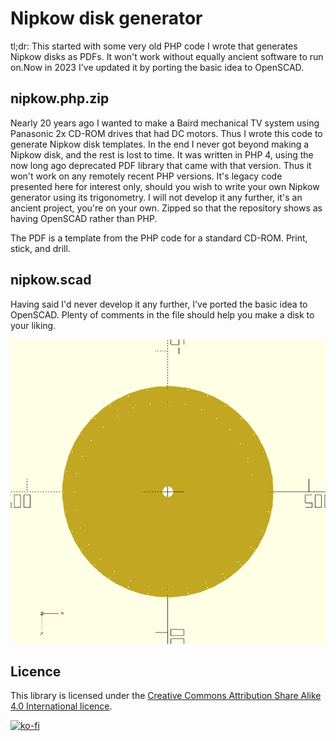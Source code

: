 # Nipkow disk generator
tl;dr: This started with some very old PHP code I wrote that generates Nipkow disks as PDFs. It won't work without equally ancient software to run on.Now in 2023 I've updated it by porting the basic idea to OpenSCAD.

## nipkow.php.zip
Nearly 20 years ago I wanted to make a Baird mechanical TV system using Panasonic 2x CD-ROM drives that had DC motors. Thus I wrote this code to generate Nipkow disk templates. In the end I never got beyond making a Nipkow disk, and the rest is lost to time. It was written in PHP 4, using the now long ago deprecated PDF library that came with that version. Thus it won't work on any remotely recent PHP versions. It's legacy code presented here for interest only, should you wish to write your own Nipkow generator using its trigonometry. I will not develop it any further, it's an ancient project, you're on your own. Zipped so that the repository shows as having OpenSCAD rather than PHP.

The PDF is a template from the PHP code for a standard CD-ROM. Print, stick, and drill.

## nipkow.scad
Having said I'd never develop it any further, I've ported the basic idea to OpenSCAD. Plenty of comments in the file should help you make a disk to your liking.

![A Nipkow disk in OpenSCAD](./nipkow.png "A Nipkow disk in OpenSCAD")

## Licence

This library is licensed under the [Creative Commons Attribution Share Alike 4.0 International licence](license.md).

[![ko-fi](https://ko-fi.com/img/githubbutton_sm.svg)](https://ko-fi.com/B0B41FD5UE)

